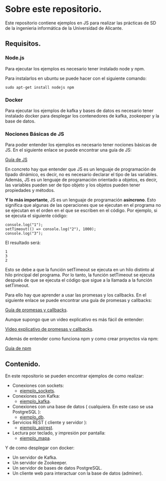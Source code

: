 # Sobre este repositorio.

Este repositorio contiene ejemplos en JS para realizar las prácticas de SD de la ingenieria informática de la Universidad de Alicante.

## Requisitos.

### Node.js
Para ejecutar los ejemplos es necesario tener instalado node y npm.

Para instalarlos en ubuntu se puede hacer con el siguiente comando:

    sudo apt-get install nodejs npm

### Docker
Para ejecutar los ejemplos de kafka y bases de datos es necesario tener instalado docker para desplegar los contenedores de kafka, zookeeper y la base de datos.


### Nociones Básicas de JS
Para poder entender los ejemplos es necesario tener nociones básicas de JS. En el siguiente enlace se puede encontrar una guía de JS:

[Guía de JS](https://developer.mozilla.org/es/docs/Web/JavaScript/Guide)

En concreto hay que entender que JS es un lenguaje de programación de tipado dinámico, es decir, no es necesario declarar el tipo de las variables. Además, JS es un lenguaje de programación orientado a objetos, es decir, las variables pueden ser de tipo objeto y los objetos pueden tener propiedades y métodos.

**Y lo más importante**, JS es un lenguaje de programación **asíncrono**. Esto significa que algunas de las operaciones que se ejecutan en el programa no se ejecutan en el orden en el que se escriben en el código. Por ejemplo, si se ejecuta el siguiente código:

    console.log("1");
    setTimeout(() => console.log("2"), 1000);
    console.log("3");

El resultado será:

    1
    3
    2

Esto se debe a que la función setTimeout se ejecuta en un hilo distinto al hilo principal del programa. Por lo tanto, la función setTimeout se ejecuta después de que se ejecuta el código que sigue a la llamada a la función setTimeout.

Para ello hay que aprender a usar las promesas y los callbacks. En el siguiente enlace se puede encontrar una guía de promesas y callbacks:

[Guía de promesas y callbacks](https://developer.mozilla.org/en-US/docs/Learn/JavaScript/Asynchronous/Promises).

Aunque supongo que un video explicativo es más fácil de entender:

[Video explicativo de promesas y callbacks](https://www.youtube.com/watch?v=PoRJizFvM7s).

Además de entender como funciona npm y como crear proyectos via npm:

[Guía de npm](https://docs.npmjs.com/)

## Contenido.

En este repositorio se pueden encontrar ejemplos de como realizar:

- Conexiones con sockets: 
  - [ejemplo_sockets](ejemplo_sockets).
- Conexiones con Kafka: 
  - [ejemplo_kafka](ejemplo_kafka).
- Conexiones con una base de datos ( cualquiera. En este caso se usa PostgreSQL ): 
  - [ejemplo_db](ejemplo_db).
- Servicios REST ( cliente y servidor ):
  - [ejemplo_apirest](ejemplo_apirest).
- Lectura por teclado, y impresión por pantalla:
  - [ejemplo_mapa](ejemplo_mapa).

Y de como desplegar con docker:

- Un servidor de Kafka.
- Un servidor de Zookeeper.
- Un servidor de bases de datos PostgreSQL.
- Un cliente web para interactuar con la base de datos (adminer).
